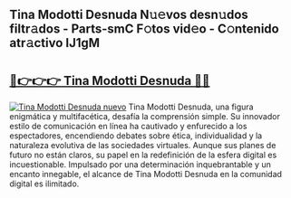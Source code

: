 ## Tina Modotti Desnuda N𝚞𝚎vos desn𝚞dos filtr𝚊dos - Parts-smC F𝚘tos vid𝚎o - C𝚘ntenido atr𝚊ctivo IJ1gM

# <h2><a href="http://mb02f1.tromn.icu/?c=Tina+Modotti+Desnuda">🔗👉👉👉 Tina Modotti Desnuda 🔗🔗</a></h2>

[![Tina Modotti Desnuda nuevo](https://i.imgur.com/pEAQMta.gif)](http://mb02f1.tromn.icu/?c=Tina+Modotti+Desnuda)
Tina Modotti Desnuda, una figura enigmática y multifacética, desafía la comprensión simple. Su innovador estilo de comunicación en línea ha cautivado y enfurecido a los espectadores, encendiendo debates sobre ética, individualidad y la naturaleza evolutiva de las sociedades virtuales. Aunque sus planes de futuro no están claros, su papel en la redefinición de la esfera digital es incuestionable. Impulsado por una determinación inquebrantable y un encanto innegable, el alcance de Tina Modotti Desnuda en la comunidad digital es ilimitado.

